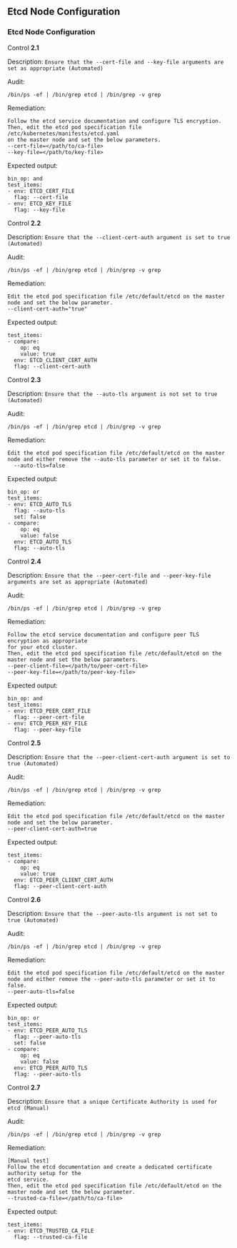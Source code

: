
## Etcd Node Configuration
### Etcd Node Configuration
Control **2.1**

Description: `Ensure that the --cert-file and --key-file arguments are set as appropriate (Automated)`

Audit:
```
/bin/ps -ef | /bin/grep etcd | /bin/grep -v grep
```

Remediation:
```
Follow the etcd service documentation and configure TLS encryption.
Then, edit the etcd pod specification file /etc/kubernetes/manifests/etcd.yaml
on the master node and set the below parameters.
--cert-file=</path/to/ca-file>
--key-file=</path/to/key-file>
```

Expected output:
```
bin_op: and
test_items:
- env: ETCD_CERT_FILE
  flag: --cert-file
- env: ETCD_KEY_FILE
  flag: --key-file
```

Control **2.2**

Description: `Ensure that the --client-cert-auth argument is set to true (Automated)`

Audit:
```
/bin/ps -ef | /bin/grep etcd | /bin/grep -v grep
```

Remediation:
```
Edit the etcd pod specification file /etc/default/etcd on the master
node and set the below parameter.
--client-cert-auth="true"
```

Expected output:
```
test_items:
- compare:
    op: eq
    value: true
  env: ETCD_CLIENT_CERT_AUTH
  flag: --client-cert-auth
```

Control **2.3**

Description: `Ensure that the --auto-tls argument is not set to true (Automated)`

Audit:
```
/bin/ps -ef | /bin/grep etcd | /bin/grep -v grep
```

Remediation:
```
Edit the etcd pod specification file /etc/default/etcd on the master
node and either remove the --auto-tls parameter or set it to false.
  --auto-tls=false
```

Expected output:
```
bin_op: or
test_items:
- env: ETCD_AUTO_TLS
  flag: --auto-tls
  set: false
- compare:
    op: eq
    value: false
  env: ETCD_AUTO_TLS
  flag: --auto-tls
```

Control **2.4**

Description: `Ensure that the --peer-cert-file and --peer-key-file arguments are set as appropriate (Automated)`

Audit:
```
/bin/ps -ef | /bin/grep etcd | /bin/grep -v grep
```

Remediation:
```
Follow the etcd service documentation and configure peer TLS encryption as appropriate
for your etcd cluster.
Then, edit the etcd pod specification file /etc/default/etcd on the
master node and set the below parameters.
--peer-client-file=</path/to/peer-cert-file>
--peer-key-file=</path/to/peer-key-file>
```

Expected output:
```
bin_op: and
test_items:
- env: ETCD_PEER_CERT_FILE
  flag: --peer-cert-file
- env: ETCD_PEER_KEY_FILE
  flag: --peer-key-file
```

Control **2.5**

Description: `Ensure that the --peer-client-cert-auth argument is set to true (Automated)`

Audit:
```
/bin/ps -ef | /bin/grep etcd | /bin/grep -v grep
```

Remediation:
```
Edit the etcd pod specification file /etc/default/etcd on the master
node and set the below parameter.
--peer-client-cert-auth=true
```

Expected output:
```
test_items:
- compare:
    op: eq
    value: true
  env: ETCD_PEER_CLIENT_CERT_AUTH
  flag: --peer-client-cert-auth
```

Control **2.6**

Description: `Ensure that the --peer-auto-tls argument is not set to true (Automated)`

Audit:
```
/bin/ps -ef | /bin/grep etcd | /bin/grep -v grep
```

Remediation:
```
Edit the etcd pod specification file /etc/default/etcd on the master
node and either remove the --peer-auto-tls parameter or set it to false.
--peer-auto-tls=false
```

Expected output:
```
bin_op: or
test_items:
- env: ETCD_PEER_AUTO_TLS
  flag: --peer-auto-tls
  set: false
- compare:
    op: eq
    value: false
  env: ETCD_PEER_AUTO_TLS
  flag: --peer-auto-tls
```

Control **2.7**

Description: `Ensure that a unique Certificate Authority is used for etcd (Manual)`

Audit:
```
/bin/ps -ef | /bin/grep etcd | /bin/grep -v grep
```

Remediation:
```
[Manual test]
Follow the etcd documentation and create a dedicated certificate authority setup for the
etcd service.
Then, edit the etcd pod specification file /etc/default/etcd on the
master node and set the below parameter.
--trusted-ca-file=</path/to/ca-file>
```

Expected output:
```
test_items:
- env: ETCD_TRUSTED_CA_FILE
  flag: --trusted-ca-file
```

